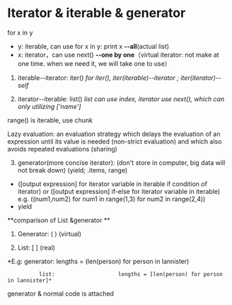 # Iterator & iterable & generator

for x in y
- y: iterable, can use for x in y: print x **--all**(actual list)
- x: iterator，can use next() **--one by one**（virtual iterator: not make at one time. when we need it, we will take one to use）

1. iterable--iterator: iter()
*for iter(), iter(iterable)--iterator ; iter(iterator)--self*

2. iterator--iterable: list()
*list can use index, iterator use next(), which can only utilizing ['name']*

range() is iterable, use chunk 

Lazy evaluation: an evaluation strategy which delays the evaluation of an expression until its value is needed (non-strict evaluation) and which also avoids repeated evaluations (sharing)

3. generator(more concise iterator):  (don't store in computer, big data will not break down) (yield; .items, range)
- ([output expression] for iterator  variable in iterable if condition of iterator)  or  ([output expression] if-else for iterator variable in iterable)   e.g. ((num1,num2) for num1 in range(1,3) for num2 in range(2,4))
- yield

**comparison of List &generator **

1. Generator:  (  )       (virtual)

2. List:  [  ]   (real)

*E.g:     generator:       lengths = (len(person) for person in lannister) 

              list:                    lengths = [len(person) for person in lannister]*

generator & normal code is attached

